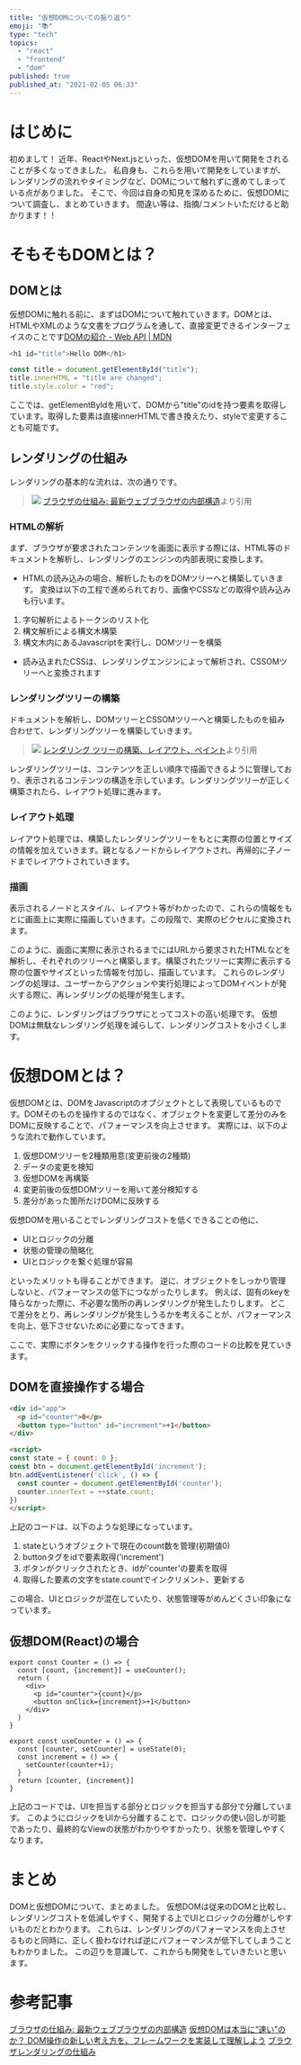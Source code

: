 ```yaml
---
title: "仮想DOMについての振り返り"
emoji: "📚"
type: "tech"
topics:
  - "react"
  - "frontend"
  - "dom"
published: true
published_at: "2021-02-05 06:33"
---
```


# はじめに
初めまして！
近年、ReactやNext.jsといった、仮想DOMを用いて開発をされることが多くなってきました。
私自身も、これらを用いて開発をしていますが、レンダリングの流れやタイミングなど、DOMについて触れずに進めてしまっている点がありました。
そこで、今回は自身の知見を深めるために、仮想DOMについて調査し、まとめていきます。
間違い等は、指摘/コメントいただけると助かります！！

# そもそもDOMとは？
## DOMとは
仮想DOMに触れる前に、まずはDOMについて触れていきます。DOMとは、HTMLやXMLのような文書をプログラムを通して、直接変更できるインターフェイスのことです[DOMの紹介 - Web API | MDN](https://developer.mozilla.org/ja/docs/Web/API/Document_Object_Model/Introduction)

```js
<h1 id="title">Hello DOM</h1>

const title = document.getElementById("title");
title.innerHTML = "title are changed";
title.style.color = "red";
```
ここでは、getElementByIdを用いて、DOMから"title"のidを持つ要素を取得しています。取得した要素は直接innerHTMLで書き換えたり、styleで変更することも可能です。

## レンダリングの仕組み
レンダリングの基本的な流れは、次の通りです。

>![](https://storage.googleapis.com/zenn-user-upload/jzwuab0nc7ormkznhs38ek6pb2j5)
> [ブラウザの仕組み: 最新ウェブブラウザの内部構造](https://www.html5rocks.com/ja/tutorials/internals/howbrowserswork/#The_main_flow)より引用

### HTMLの解析
まず、ブラウザが要求されたコンテンツを画面に表示する際には、HTML等のドキュメントを解析し、レンダリングのエンジンの内部表現に変換します。
- HTMLの読み込みの場合、解析したものをDOMツリーへと構築していきます。
変換は以下の工程で進められており、画像やCSSなどの取得や読み込みも行います。
1. 字句解析によるトークンのリスト化
2. 構文解析による構文木構築
3. 構文木内にあるJavascriptを実行し、DOMツリーを構築

- 読み込まれたCSSは、レンダリングエンジンによって解析され、CSSOMツリーへと変換されます

### レンダリングツリーの構築
ドキュメントを解析し、DOMツリーとCSSOMツリーへと構築したものを組み合わせて、レンダリングツリーを構築していきます。
>![](https://storage.googleapis.com/zenn-user-upload/1e2i4tq1ew92gljradlawbpahsy5)
>[レンダリング ツリーの構築、レイアウト、ペイント](https://developers.google.com/web/fundamentals/performance/critical-rendering-path/render-tree-construction?hl=ja)より引用

レンダリングツリーは、コンテンツを正しい順序で描画できるように管理しており、表示されるコンテンツの構造を示しています。レンダリングツリーが正しく構築されたら、レイアウト処理に進みます。

### レイアウト処理
レイアウト処理では、構築したレンダリングツリーをもとに実際の位置とサイズの情報を加えていきます。親となるノードからレイアウトされ、再帰的に子ノードまでレイアウトされていきます。

### 描画
表示されるノードとスタイル、レイアウト等がわかったので、これらの情報をもとに画面上に実際に描画していきます。この段階で、実際のピクセルに変換されます。


このように、画面に実際に表示されるまでにはURLから要求されたHTMLなどを解析し、それぞれのツリーへと構築します。構築されたツリーに実際に表示する際の位置やサイズといった情報を付加し、描画しています。
これらのレンダリングの処理は、ユーザーからアクションや実行処理によってDOMイベントが発火する際に、再レンダリングの処理が発生します。

このように、レンダリングはブラウザにとってコストの高い処理です。
仮想DOMは無駄なレンダリング処理を減らして、レンダリングコストを小さくします。

# 仮想DOMとは？
仮想DOMとは、DOMをJavascriptのオブジェクトとして表現しているものです。DOMそのものを操作するのではなく、オブジェクトを変更して差分のみをDOMに反映することで、パフォーマンスを向上させます。
実際には、以下のような流れで動作しています。
1. 仮想DOMツリーを2種類用意(変更前後の2種類)
2. データの変更を検知
3. 仮想DOMを再構築
4. 変更前後の仮想DOMツリーを用いて差分検知する
5. 差分があった箇所だけDOMに反映する

仮想DOMを用いることでレンダリングコストを低くできることの他に、
- UIとロジックの分離
- 状態の管理の簡略化
- UIとロジックを繋ぐ処理が容易

といったメリットも得ることができます。
逆に、オブジェクトをしっかり管理しないと、パフォーマンスの低下につながったりします。
例えば、固有のkeyを降らなかった際に、不必要な箇所の再レンダリングが発生したりします。
どこで差分をとり、再レンダリングが発生しうるかを考えることが、パフォーマンスを向上、低下させないために必要になってきます。

ここで、実際にボタンをクリックする操作を行った際のコードの比較を見ていきます。
## DOMを直接操作する場合
```html
<div id="app">
  <p id="counter">0</p>
  <button type="button" id="increment">+1</button>    
</div>

<script>
const state = { count: 0 };
const btn = document.getElementById('increment');
btn.addEventListener('click', () => {
  const counter = document.getElementById('counter');
  counter.innerText = ++state.count;
})
</script>
```
上記のコードは、以下のような処理になっています。
1. stateというオブジェクトで現在のcount数を管理(初期値0)
2. buttonタグをidで要素取得('increment')
3. ボタンがクリックされたとき、idが'counter'の要素を取得
4. 取得した要素の文字をstate.countでインクリメント、更新する

この場合、UIとロジックが混在していたり、状態管理等がめんどくさい印象になっています。


## 仮想DOM(React)の場合
```jsx: Counter.jsx
export const Counter = () => {
  const [count, {increment}] = useCounter();
  return (
    <div>
      <p id="counter">{count}</p>
      <button onClick={increment}>+1</button>
    </div>
  )
}
```
```js: useCounter.js
export const useCounter = () => {
  const [counter, setCounter] = useState(0);
  const increment = () => {
    setCounter(counter+1);
  }
  return [counter, {increment}]
}
```
上記のコードでは、UIを担当する部分とロジックを担当する部分で分離しています。
このようにロジックをUIから分離することで、ロジックの使い回しが可能であったり、最終的なViewの状態がわかりやすかったり、状態を管理しやすくなります。

# まとめ
DOMと仮想DOMについて、まとめました。
仮想DOMは従来のDOMと比較し、レンダリングコストを低減しやすく、開発する上でUIとロジックの分離がしやすいものだとわかります。
これらは、レンダリングのパフォーマンスを向上させるものと同時に、正しく扱わなければ逆にパフォーマンスが低下してしまうこともわかりました。
この辺りを意識して、これからも開発をしていきたいと思います。

# 参考記事
[ブラウザの仕組み: 最新ウェブブラウザの内部構造](https://www.html5rocks.com/ja/tutorials/internals/howbrowserswork/#The_main_flow)
[仮想DOMは本当に“速い”のか？ DOM操作の新しい考え方を、フレームワークを実装して理解しよう](https://eh-career.com/engineerhub/entry/2020/02/18/103000)
[ブラウザレンダリングの仕組み](https://qiita.com/sasakiki/items/91dcc8b50d7a61ce98bc)